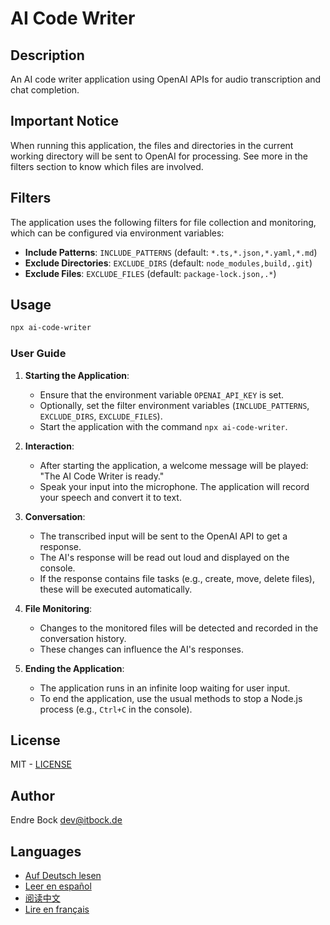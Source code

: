 # AI Code Writer

## Description

An AI code writer application using OpenAI APIs for audio transcription and chat completion.

## Important Notice

When running this application, the files and directories in the current working directory will be sent to OpenAI for processing. See more in the filters section to know which files are involved.

## Filters

The application uses the following filters for file collection and monitoring, which can be configured via environment variables:
- **Include Patterns**: `INCLUDE_PATTERNS` (default: `*.ts,*.json,*.yaml,*.md`)
- **Exclude Directories**: `EXCLUDE_DIRS` (default: `node_modules,build,.git`)
- **Exclude Files**: `EXCLUDE_FILES` (default: `package-lock.json,.*`)

## Usage

```sh
npx ai-code-writer
```

### User Guide

1. **Starting the Application**:
    - Ensure that the environment variable `OPENAI_API_KEY` is set.
    - Optionally, set the filter environment variables (`INCLUDE_PATTERNS`, `EXCLUDE_DIRS`, `EXCLUDE_FILES`).
    - Start the application with the command `npx ai-code-writer`.

2. **Interaction**:
    - After starting the application, a welcome message will be played: "The AI Code Writer is ready."
    - Speak your input into the microphone. The application will record your speech and convert it to text.

3. **Conversation**:
    - The transcribed input will be sent to the OpenAI API to get a response.
    - The AI's response will be read out loud and displayed on the console.
    - If the response contains file tasks (e.g., create, move, delete files), these will be executed automatically.

4. **File Monitoring**:
    - Changes to the monitored files will be detected and recorded in the conversation history.
    - These changes can influence the AI's responses.

5. **Ending the Application**:
    - The application runs in an infinite loop waiting for user input.
    - To end the application, use the usual methods to stop a Node.js process (e.g., `Ctrl+C` in the console).

## License

MIT - [LICENSE](./LICENSE)

## Author

Endre Bock <dev@itbock.de>

## Languages

- [Auf Deutsch lesen](./README_de.md)
- [Leer en español](./README_es.md)
- [阅读中文](./README_zh.md)
- [Lire en français](./README_fr.md)
